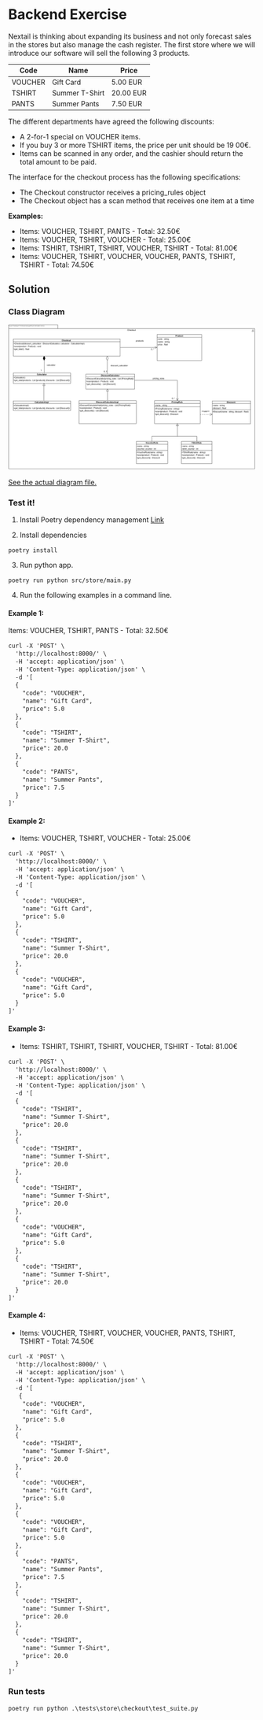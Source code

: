 # Backend Exercise
Nextail is thinking about expanding its business and not only forecast sales in the stores but also manage the cash register. The first store where we will introduce our software will sell the following 3 products.

| **Code** | **Name**       | **Price** |
|----------|----------------|-----------|
| VOUCHER  | Gift Card      | 5.00 EUR  |
| TSHIRT   | Summer T-Shirt | 20.00 EUR  |
| PANTS    | Summer Pants   | 7.50 EUR  |

The different departments have agreed the following discounts:
- A 2-for-1 special on VOUCHER items.
- If you buy 3 or more TSHIRT items, the price per unit should be 19 00€.
- Items can be scanned in any order, and the cashier should return the  total amount to be paid.

The interface for the checkout process has the following specifications:
- The Checkout constructor receives a pricing_rules object
- The Checkout object has a scan method that receives one item at a time

**Examples:**
- Items: VOUCHER, TSHIRT, PANTS - Total: 32.50€  
- Items: VOUCHER, TSHIRT, VOUCHER - Total: 25.00€
- Items: TSHIRT, TSHIRT, TSHIRT, VOUCHER, TSHIRT - Total: 81.00€
- Items: VOUCHER, TSHIRT, VOUCHER, VOUCHER, PANTS, TSHIRT, TSHIRT - Total: 74.50€


## Solution


### Class Diagram

![Class diagram](./docs/Class%20Diagram/Class%20Diagram.png)

[See the actual diagram file.](./docs/Class%20Diagram/Class%20Diagram.pdf)

### Test it!

1. Install Poetry dependency management [Link](https://python-poetry.org/docs/)

2. Install dependencies
```
poetry install
```
3. Run python app.

```
poetry run python src/store/main.py
```


4. Run the following examples in a command line.

#### Example 1: 

Items: VOUCHER, TSHIRT, PANTS - Total: 32.50€ 


```
curl -X 'POST' \
  'http://localhost:8000/' \
  -H 'accept: application/json' \
  -H 'Content-Type: application/json' \
  -d '[
  {
    "code": "VOUCHER",
    "name": "Gift Card",
    "price": 5.0
  },
  {
    "code": "TSHIRT",
    "name": "Summer T-Shirt",
    "price": 20.0
  },
  {
    "code": "PANTS",
    "name": "Summer Pants",
    "price": 7.5
  }
]'
```

#### Example 2: 

- Items: VOUCHER, TSHIRT, VOUCHER - Total: 25.00€

```
curl -X 'POST' \
  'http://localhost:8000/' \
  -H 'accept: application/json' \
  -H 'Content-Type: application/json' \
  -d '[
  {
    "code": "VOUCHER",
    "name": "Gift Card",
    "price": 5.0
  },
  {
    "code": "TSHIRT",
    "name": "Summer T-Shirt",
    "price": 20.0
  },
  {
    "code": "VOUCHER",
    "name": "Gift Card",
    "price": 5.0
  }
]'
```

#### Example 3: 

- Items: TSHIRT, TSHIRT, TSHIRT, VOUCHER, TSHIRT - Total: 81.00€

```
curl -X 'POST' \
  'http://localhost:8000/' \
  -H 'accept: application/json' \
  -H 'Content-Type: application/json' \
  -d '[
  {
    "code": "TSHIRT",
    "name": "Summer T-Shirt",
    "price": 20.0
  },
  {
    "code": "TSHIRT",
    "name": "Summer T-Shirt",
    "price": 20.0
  },
  {
    "code": "TSHIRT",
    "name": "Summer T-Shirt",
    "price": 20.0
  },
  {
    "code": "VOUCHER",
    "name": "Gift Card",
    "price": 5.0
  },
  {
    "code": "TSHIRT",
    "name": "Summer T-Shirt",
    "price": 20.0
  }
]'
```

#### Example 4: 


- Items: VOUCHER, TSHIRT, VOUCHER, VOUCHER, PANTS, TSHIRT, TSHIRT - Total: 74.50€

```
curl -X 'POST' \
  'http://localhost:8000/' \
  -H 'accept: application/json' \
  -H 'Content-Type: application/json' \
  -d '[
   {
    "code": "VOUCHER",
    "name": "Gift Card",
    "price": 5.0
  },
  {
    "code": "TSHIRT",
    "name": "Summer T-Shirt",
    "price": 20.0
  },
  {
    "code": "VOUCHER",
    "name": "Gift Card",
    "price": 5.0
  },
  {
    "code": "VOUCHER",
    "name": "Gift Card",
    "price": 5.0
  },
  {
    "code": "PANTS",
    "name": "Summer Pants",
    "price": 7.5
  },
  {
    "code": "TSHIRT",
    "name": "Summer T-Shirt",
    "price": 20.0
  },
  {
    "code": "TSHIRT",
    "name": "Summer T-Shirt",
    "price": 20.0
  }
]'
```

### Run tests

```
poetry run python .\tests\store\checkout\test_suite.py
```
